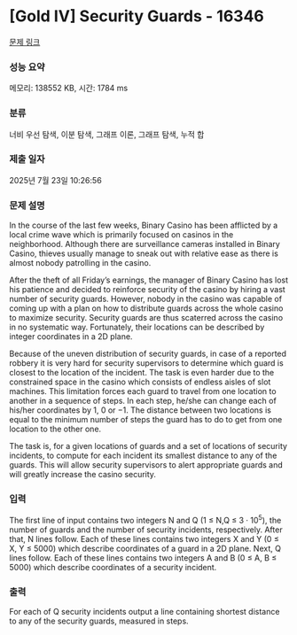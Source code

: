 # [Gold IV] Security Guards - 16346 

[문제 링크](https://www.acmicpc.net/problem/16346) 

### 성능 요약

메모리: 138552 KB, 시간: 1784 ms

### 분류

너비 우선 탐색, 이분 탐색, 그래프 이론, 그래프 탐색, 누적 합

### 제출 일자

2025년 7월 23일 10:26:56

### 문제 설명

<p>In the course of the last few weeks, Binary Casino has been afflicted by a local crime wave which is primarily focused on casinos in the neighborhood. Although there are surveillance cameras installed in Binary Casino, thieves usually manage to sneak out with relative ease as there is almost nobody patrolling in the casino.</p>

<p>After the theft of all Friday’s earnings, the manager of Binary Casino has lost his patience and decided to reinforce security of the casino by hiring a vast number of security guards. However, nobody in the casino was capable of coming up with a plan on how to distribute guards across the whole casino to maximize security. Security guards are thus scaterred across the casino in no systematic way. Fortunately, their locations can be described by integer coordinates in a 2D plane.</p>

<p>Because of the uneven distribution of security guards, in case of a reported robbery it is very hard for security supervisors to determine which guard is closest to the location of the incident. The task is even harder due to the constrained space in the casino which consists of endless aisles of slot machines. This limitation forces each guard to travel from one location to another in a sequence of steps. In each step, he/she can change each of his/her coordinates by 1, 0 or −1. The distance between two locations is equal to the minimum number of steps the guard has to do to get from one location to the other one.</p>

<p>The task is, for a given locations of guards and a set of locations of security incidents, to compute for each incident its smallest distance to any of the guards. This will allow security supervisors to alert appropriate guards and will greatly increase the casino security.</p>

### 입력 

 <p>The first line of input contains two integers N and Q (1 ≤ N,Q ≤ 3 · 10<sup>5</sup>), the number of guards and the number of security incidents, respectively. After that, N lines follow. Each of these lines contains two integers X and Y (0 ≤ X, Y ≤ 5000) which describe coordinates of a guard in a 2D plane. Next, Q lines follow. Each of these lines contains two integers A and B (0 ≤ A, B ≤ 5000) which describe coordinates of a security incident.</p>

### 출력 

 <p>For each of Q security incidents output a line containing shortest distance to any of the security guards, measured in steps.</p>

